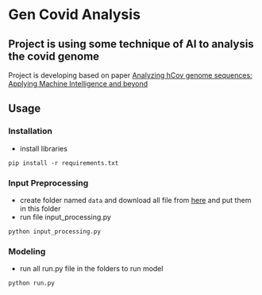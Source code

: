 # Gen Covid Analysis

## Project is using some technique of AI to analysis the covid genome
Project is developing based on paper [Analyzing hCov genome sequences: Applying Machine Intelligence and beyond](https://www.biorxiv.org/content/10.1101/2020.06.03.131987v1)

## Usage
### Installation 
- install libraries

```
pip install -r requirements.txt
```

### Input Preprocessing
- create folder named `data` and download all file from [here](https://drive.google.com/drive/folders/1D1MOwmzvH39lo7VxYOvzPtpIcupBtpmF?usp=sharing) and put them in this folder
- run file input_processing.py


```
python input_processing.py
```

### Modeling
- run all run.py file in the folders to run model


```
python run.py
```